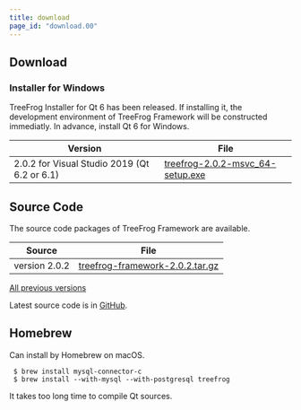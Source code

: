 ```yaml
---
title: download
page_id: "download.00"
---
```


## Download

### Installer for Windows

TreeFrog Installer for Qt 6 has been released. If installing it, the development environment of TreeFrog Framework will be constructed immediatly. In advance, install Qt 6 for Windows.

<div class="table-div" markdown="1">

| Version                           | File                                   |
|-------------------------------------|--------------------------------------|
| 2.0.2 for Visual Studio 2019 (Qt 6.2 or 6.1)| [<i class="fa fa-download" aria-hidden="true"></i> treefrog-2.0.2-msvc_64-setup.exe](https://github.com/treefrogframework/treefrog-framework/releases/download/v2.0.2/treefrog-2.0.2-msvc_64-setup.exe) |

</div>


## Source Code

The source code packages of TreeFrog Framework are available.

<div class="table-div" markdown="1">

| Source         | File                             |
|----------------|----------------------------------|
| version 2.0.2 | [<i class="fa fa-download" aria-hidden="true"></i> treefrog-framework-2.0.2.tar.gz](https://github.com/treefrogframework/treefrog-framework/archive/v2.0.2.tar.gz) |

 </div>

[All previous versions <i class="fa fa-angle-double-right" aria-hidden="true"></i>](https://github.com/treefrogframework/treefrog-framework/releases)

Latest source code is in [GitHub](https://github.com/treefrogframework/).

## Homebrew

Can install by Homebrew on macOS.

```
 $ brew install mysql-connector-c
 $ brew install --with-mysql --with-postgresql treefrog
```

It takes too long time to compile Qt sources.
